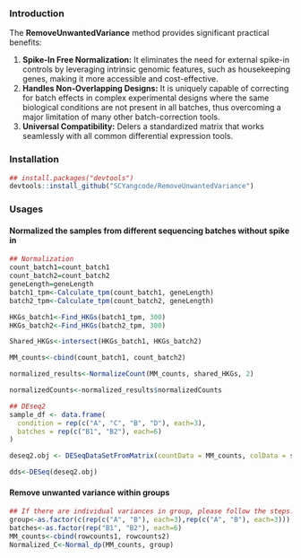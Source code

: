 ### Introduction

The **RemoveUnwantedVariance** method provides significant practical benefits:

1. **Spike-In Free Normalization:** It eliminates the need for external spike-in controls by leveraging intrinsic genomic features, such as housekeeping genes, making it more accessible and cost-effective.
2. **Handles Non-Overlapping Designs:** It is uniquely capable of correcting for batch effects in complex experimental designs where the same biological conditions are not present in all batches, thus overcoming a major limitation of many other batch-correction tools.
3. **Universal Compatibility:** Delers a standardized matrix that works seamlessly with all common differential expression tools.

### Installation

```R
## install.packages("devtools")
devtools::install_github("SCYangcode/RemoveUnwantedVariance")
```

### Usages

#### Normalized the samples from different sequencing batches without spike in 

```R
## Normalization
count_batch1=count_batch1
count_batch2=count_batch2
geneLength=geneLength
batch1_tpm<-Calculate_tpm(count_batch1, geneLength)
batch2_tpm<-Calculate_tpm(count_batch2, geneLength)

HKGs_batch1<-Find_HKGs(batch1_tpm, 300)
HKGs_batch2<-Find_HKGs(batch2_tpm, 300)

Shared_HKGs<-intersect(HKGs_batch1, HKGs_batch2)

MM_counts<-cbind(count_batch1, count_batch2)

normalized_results<-NormalizeCount(MM_counts, shared_HKGs, 2)

normalizedCounts<-normalized_results$normalizedCounts

## DEseq2
sample_df <- data.frame(
  condition = rep(c("A", "C", "B", "D"), each=3),
  batches = rep(c("B1", "B2"), each=6)
)

deseq2.obj <- DESeqDataSetFromMatrix(countData = MM_counts, colData = sample_df, design = ~condition)

dds<-DESeq(deseq2.obj)
```

#### Remove unwanted variance within groups

```r
## If there are individual variances in group, please follow the steps:
group<-as.factor(c(rep(c("A", "B"), each=3),rep(c("A", "B"), each=3)))
batches<-as.factor(rep("B1", "B2"), each=6)
MM_counts<-cbind(rowcounts1, rowcounts2)
Normalized_C<-Normal_dp(MM_counts, group)
```
